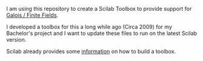 I am using this repository to create a Scilab Toolbox to provide support for [Galois / Finite Fields](https://en.wikipedia.org/wiki/Finite_field).

I developed a toolbox for this a long while ago (Circa 2009) for my Bachelor's project and I want to update these files to run on the latest Scilab version.

Scilab already provides some [information](https://www.scilab.org/build-a-toolbox) on how to build a toolbox.
